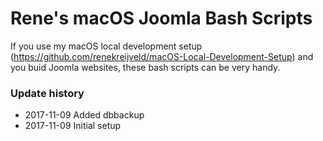 # Rene's macOS Joomla Bash Scripts

If you use my macOS local development setup (https://github.com/renekreijveld/macOS-Local-Development-Setup) and you buid Joomla websites, these bash scripts can be very handy.

### Update history
- 2017-11-09 Added dbbackup
- 2017-11-09 Initial setup
